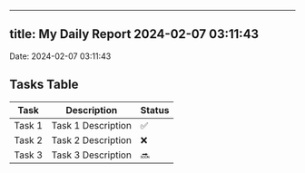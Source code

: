 
---
title: My Daily Report 2024-02-07 03:11:43
---

Date: 2024-02-07 03:11:43

## Tasks Table

| Task | Description | Status |
|------|-------------|--------|
| Task 1 | Task 1 Description | ✅ |
| Task 2 | Task 2 Description | ❌ |
| Task 3 | Task 3 Description | 🔜 |
